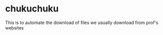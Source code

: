 chukuchuku
==========
This is to automate the download of files we usually download from prof's websites
